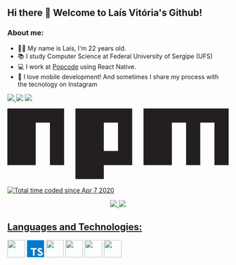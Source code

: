 ## Hi there 👋 Welcome to Laís Vitória's Github!

### About me:
- 🙋🏻‍ My name is Laís, I'm 22 years old.
- 📚 I study Computer Science at Federal University of Sergipe (UFS)
- 💻 I work at [Popcode](https://github.com/PopcodeMobile) using React Native.
- 📲 I love mobile development! And sometimes I share my process with the tecnology on Instagram

<a href ="https://www.linkedin.com/in/developerlais/" title="LinkedIn"><img  src="https://img.shields.io/badge/LinkedIn-0077B5?style=for-the-badge&logo=linkedin&logoColor=white">
</a> <a href = "https://www.instagram.com/_laisvitoria__/" title="Instagram"><img  src="https://img.shields.io/badge/Instagram-E4405F?style=for-the-badge&logo=instagram&logoColor=white"></a>
</a> <a href = "https://www.npmjs.com/~laisvitoria" title="Meu perfil no NPM"><img  height="30" src="https://img.shields.io/badge/-NPM%20-red"></a>
<div class="af43375d mt3 db mr4-ns pb3 pb0-ns flex-auto 2-ns ph3 ph0-ns"><a href="/" aria-label="Homepage"><svg viewBox="0 0 780 250"><path fill="#231F20" d="M240,250h100v-50h100V0H240V250z M340,50h50v100h-50V50z M480,0v200h100V50h50v150h50V50h50v150h50V0H480z M0,200h100V50h50v150h50V0H0V200z"></path></svg></a></div>
 
<a href="https://wakatime.com/@dccb3364-4e2f-4bea-83bc-d4144756f391"><img src="https://wakatime.com/badge/user/dccb3364-4e2f-4bea-83bc-d4144756f391.svg" alt="Total time coded since Apr 7 2020" /></a>
 
  <div align="center">
  <a href="https://github.com/laisvitoria">
  <img height="180em" src="https://github-readme-stats.vercel.app/api?username=laisvitoria&show_icons=true&theme=dracula&include_all_commits=true&count_private=true"/>
  <img height="180em" src="https://github-readme-stats.vercel.app/api/top-langs/?username=laisvitoria&layout=compact&langs_count=7&theme=dracula"/>
</div>
 
  ## Languages and Technologies:
  <div>
  <a href="https://reactnative.dev/" title="React"><img src="https://icongr.am/devicon/react-original.svg?size=128&color=currentColor" width = "40" height="40"/></a>
  <a href="https://www.typescriptlang.org/" title="Typescript"><img alt="TS" height="40" width="40" src="https://raw.githubusercontent.com/devicons/devicon/master/icons/typescript/typescript-plain.svg"></a>
  <a href="https://developer.mozilla.org/pt-BR/docs/Web/JavaScript" title="JavaScript"><img src="https://icongr.am/devicon/javascript-original.svg?size=128&color=currentColor" width="40" height="40"/></a> 
  <a href="https://redux.js.org/" title="Redux"><img src="https://cdn.jsdelivr.net/gh/devicons/devicon/icons/redux/redux-original.svg" width="40" height="40"/></a> <a href = "https://developer.mozilla.org/en-US/docs/Web/Guide/HTML/HTML5" title="HTML"><img src="https://icongr.am/devicon/html5-original.svg?size=128&color=currentColor" width="40" height="40"/></a>
  <a href="https://developer.mozilla.org/en-US/docs/Web/CSS" title="CSS"><img src="https://icongr.am/devicon/css3-original.svg?size=128&color=currentColor" width="40" height="40"/></a>
  </div>
  

<!--
**laisvitoria/laisvitoria** is a ✨ _special_ ✨ repository because its `README.md` (this file) appears on your GitHub profile.

 ![Snake animation](https://github.com/laisvitoria/laisvitoria/blob/output/github-contribution-grid-snake.svg)
Here are some ideas to get you started:

- 🔭 I’m currently working on ...
- 🌱 I’m currently learning ...
- 👯 I’m looking to collaborate on ...
- 🤔 I’m looking for help with ...
- 💬 Ask me about ...
- 📫 How to reach me: ...
- 😄 Pronouns: ...
- ⚡ Fun fact: ...
-->
